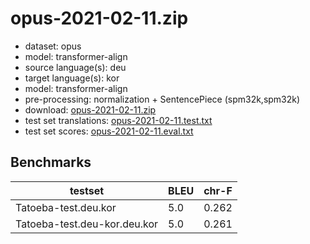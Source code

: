 # opus-2021-02-11.zip

* dataset: opus
* model: transformer-align
* source language(s): deu
* target language(s): kor
* model: transformer-align
* pre-processing: normalization + SentencePiece (spm32k,spm32k)
* download: [opus-2021-02-11.zip](https://object.pouta.csc.fi/Tatoeba-MT-models/deu-kor/opus-2021-02-11.zip)
* test set translations: [opus-2021-02-11.test.txt](https://object.pouta.csc.fi/Tatoeba-MT-models/deu-kor/opus-2021-02-11.test.txt)
* test set scores: [opus-2021-02-11.eval.txt](https://object.pouta.csc.fi/Tatoeba-MT-models/deu-kor/opus-2021-02-11.eval.txt)

## Benchmarks

| testset               | BLEU  | chr-F |
|-----------------------|-------|-------|
| Tatoeba-test.deu.kor 	| 5.0 	| 0.262 |
| Tatoeba-test.deu-kor.deu.kor 	| 5.0 	| 0.261 |

